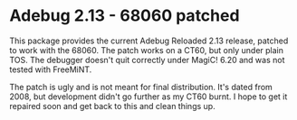 Adebug 2.13 - 68060 patched
===========================

This package provides the current Adebug Reloaded 2.13 release, patched to
work with the 68060. The patch works on a CT60, but only under plain TOS. The
debugger doesn't quit correctly under MagiC! 6.20 and was not tested with
FreeMiNT.

The patch is ugly and is not meant for final distribution. It's dated from
2008, but development didn't go further as my CT60 burnt. I hope to get it
repaired soon and get back to this and clean things up.

